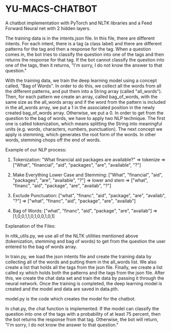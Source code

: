 # YU-MACS-CHATBOT

A chatbot implementation with PyTorch and NLTK libraries and a Feed Forward Neural net with 2 hidden layers. 

The training data is in the intents.json file. In this file, there are different intents. For each intent, there is a tag (a class label) and there are different patterns for the tag and then a response for the tag. When a question comes in, the bot tries to classify the question into one of the tags and then returns the response for that tag. If the bot cannot classify the question into one of the tags, then it returns, "I'm sorry, I do not know the answer to that question." 

With the training data, we train the deep learning model using a concept called, "Bag of Words". In order to do this, we collect all the words from all the different patterns, and put them into a String array (called "all_words"). Then, for each pattern we create an array, called bag_of_words, with the same size as the all_words array and if the word from the pattern is included in the all_words array, we put a 1 in the associated position in the newly created bag_of_words array. Otherwise, we put a 0. In order to get from the question to the bag of words, we have to apply two NLP technique. The first one is called tokenization, which means splitting the String into meaningful units (e.g. words, characters, numbers, punctuation). The next concept we apply is stemming, which generates the root form of the words. In other words, stemming chops off the end of words. 

Example of our NLP process:

1. Tokenization:
"What financial aid packages are available?" => tokenize => ["What", "financial", "aid", "packages", "are", "available", "?"]

2. Make Everything Lower Case and Stemming:
["What", "financial", "aid", "packages", "are", "available", "?"] => lower and stem => ["what", "financ", "aid", "package", "are", "availab", "?"]

3. Exclude Punctuation:
["what", "financ", "aid", "package", "are", "availab", "?"] => ["what", "financ", "aid", "package", "are", "availab"]

4. Bag of Words:
["what", "financ", "aid", "package", "are", "availab"] => [1,0,0,1,1,0,1,0,0,1,0,1]


Explanation of the Files:

In nltk_utils.py, we use all of the NLTK utilities mentioned above (tokenization, stemming and bag of words) to get from the question the user entered to the bag of words array.

In train.py, we load the json intents file and create the training data by collecting all of the words and putting them in the all_words list. We also create a list that holds all the tags from the json file. Finally, we create a list called xy which holds both the patterns and the tags from the json file. 
After this, we create the chat data set and train the data by passing it through the neural network. Once the training is completed, the deep learning model is created and the model and data are saved in data.pth.

model.py is the code which creates the model for the chatbot. 

In chat.py, the chat function is implemented. If the model can classify the question into one of the tags with a probability of at least 75 percent, then the bot returns the response from that tag. Otherwise, the bot will return, "I'm sorry, I do not know the answer to that question." 




 
